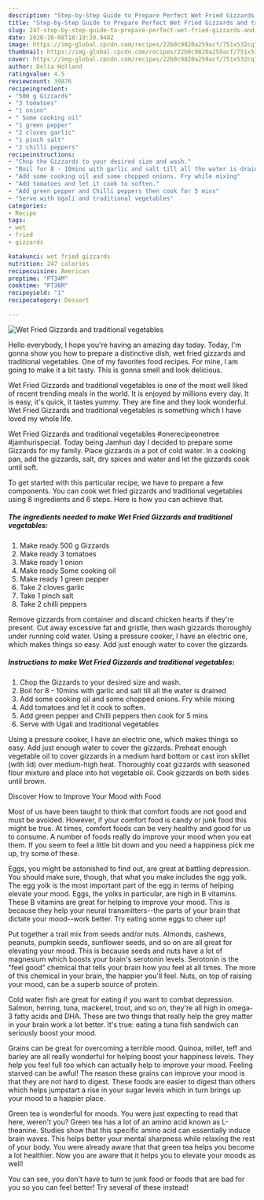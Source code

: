 ```yaml
---
description: "Step-by-Step Guide to Prepare Perfect Wet Fried Gizzards and traditional vegetables"
title: "Step-by-Step Guide to Prepare Perfect Wet Fried Gizzards and traditional vegetables"
slug: 247-step-by-step-guide-to-prepare-perfect-wet-fried-gizzards-and-traditional-vegetables
date: 2020-10-08T18:19:20.948Z
image: https://img-global.cpcdn.com/recipes/22b0c9820a259acf/751x532cq70/wet-fried-gizzards-and-traditional-vegetables-recipe-main-photo.jpg
thumbnail: https://img-global.cpcdn.com/recipes/22b0c9820a259acf/751x532cq70/wet-fried-gizzards-and-traditional-vegetables-recipe-main-photo.jpg
cover: https://img-global.cpcdn.com/recipes/22b0c9820a259acf/751x532cq70/wet-fried-gizzards-and-traditional-vegetables-recipe-main-photo.jpg
author: Delia Holland
ratingvalue: 4.5
reviewcount: 39876
recipeingredient:
- "500 g Gizzards"
- "3 tomatoes"
- "1 onion"
- " Some cooking oil"
- "1 green pepper"
- "2 cloves garlic"
- "1 pinch salt"
- "2 chilli peppers"
recipeinstructions:
- "Chop the Gizzards to your desired size and wash."
- "Boil for 8 - 10mins with garlic and salt till all the water is drained"
- "Add some cooking oil and some chopped onions. Fry while mixing"
- "Add tomatoes and let it cook to soften."
- "Add green pepper and Chilli peppers then cook for 5 mins"
- "Serve with Ugali and traditional vegetables"
categories:
- Recipe
tags:
- wet
- fried
- gizzards

katakunci: wet fried gizzards 
nutrition: 247 calories
recipecuisine: American
preptime: "PT34M"
cooktime: "PT36M"
recipeyield: "1"
recipecategory: Dessert

---
```



![Wet Fried Gizzards and traditional vegetables](https://img-global.cpcdn.com/recipes/22b0c9820a259acf/751x532cq70/wet-fried-gizzards-and-traditional-vegetables-recipe-main-photo.jpg)

Hello everybody, I hope you're having an amazing day today. Today, I'm gonna show you how to prepare a distinctive dish, wet fried gizzards and traditional vegetables. One of my favorites food recipes. For mine, I am going to make it a bit tasty. This is gonna smell and look delicious.

Wet Fried Gizzards and traditional vegetables is one of the most well liked of recent trending meals in the world. It is enjoyed by millions every day. It is easy, it's quick, it tastes yummy. They are fine and they look wonderful. Wet Fried Gizzards and traditional vegetables is something which I have loved my whole life.

Wet Fried Gizzards and traditional vegetables #onerecipeonetree #jamhurispecial. Today being Jamhuri day I decided to prepare some Gizzards for my family. Place gizzards in a pot of cold water. In a cooking pan, add the gizzards, salt, dry spices and water and let the gizzards cook until soft.


To get started with this particular recipe, we have to prepare a few components. You can cook wet fried gizzards and traditional vegetables using 8 ingredients and 6 steps. Here is how you can achieve that.

<!--inarticleads1-->

##### The ingredients needed to make Wet Fried Gizzards and traditional vegetables:

1. Make ready 500 g Gizzards
1. Make ready 3 tomatoes
1. Make ready 1 onion
1. Make ready  Some cooking oil
1. Make ready 1 green pepper
1. Take 2 cloves garlic
1. Take 1 pinch salt
1. Take 2 chilli peppers


Remove gizzards from container and discard chicken hearts if they&#39;re present. Cut away excessive fat and gristle, then wash gizzards thoroughly under running cold water. Using a pressure cooker, I have an electric one, which makes things so easy. Add just enough water to cover the gizzards. 

<!--inarticleads2-->

##### Instructions to make Wet Fried Gizzards and traditional vegetables:

1. Chop the Gizzards to your desired size and wash.
1. Boil for 8 - 10mins with garlic and salt till all the water is drained
1. Add some cooking oil and some chopped onions. Fry while mixing
1. Add tomatoes and let it cook to soften.
1. Add green pepper and Chilli peppers then cook for 5 mins
1. Serve with Ugali and traditional vegetables


Using a pressure cooker, I have an electric one, which makes things so easy. Add just enough water to cover the gizzards. Preheat enough vegetable oil to cover gizzards in a medium hard bottom or cast iron skillet (with lid) over medium-high heat. Thoroughly coat gizzards with seasoned flour mixture and place into hot vegetable oil. Cook gizzards on both sides until brown. 

Discover How to Improve Your Mood with Food


Most of us have been taught to think that comfort foods are not good and must be avoided. However, if your comfort food is candy or junk food this might be true. At times, comfort foods can be very healthy and good for us to consume. A number of foods really do improve your mood when you eat them. If you seem to feel a little bit down and you need a happiness pick me up, try some of these.

Eggs, you might be astonished to find out, are great at battling depression. You should make sure, though, that what you make includes the egg yolk. The egg yolk is the most important part of the egg in terms of helping elevate your mood. Eggs, the yolks in particular, are high in B vitamins. These B vitamins are great for helping to improve your mood. This is because they help your neural transmitters--the parts of your brain that dictate your mood--work better. Try eating some eggs to cheer up!

Put together a trail mix from seeds and/or nuts. Almonds, cashews, peanuts, pumpkin seeds, sunflower seeds, and so on are all great for elevating your mood. This is because seeds and nuts have a lot of magnesium which boosts your brain's serotonin levels. Serotonin is the "feel good" chemical that tells your brain how you feel at all times. The more of this chemical in your brain, the happier you'll feel. Nuts, on top of raising your mood, can be a superb source of protein.

Cold water fish are great for eating if you want to combat depression. Salmon, herring, tuna, mackerel, trout, and so on, they're all high in omega-3 fatty acids and DHA. These are two things that really help the grey matter in your brain work a lot better. It's true: eating a tuna fish sandwich can seriously boost your mood. 

Grains can be great for overcoming a terrible mood. Quinoa, millet, teff and barley are all really wonderful for helping boost your happiness levels. They help you feel full too which can actually help to improve your mood. Feeling starved can be awful! The reason these grains can improve your mood is that they are not hard to digest. These foods are easier to digest than others which helps jumpstart a rise in your sugar levels which in turn brings up your mood to a happier place.

Green tea is wonderful for moods. You were just expecting to read that here, weren't you? Green tea has a lot of an amino acid known as L-theanine. Studies show that this specific amino acid can essentially induce brain waves. This helps better your mental sharpness while relaxing the rest of your body. You were already aware that that green tea helps you become a lot healthier. Now you are aware that it helps you to elevate your moods as well!

You can see, you don't have to turn to junk food or foods that are bad for you so you can feel better! Try several of these instead!

